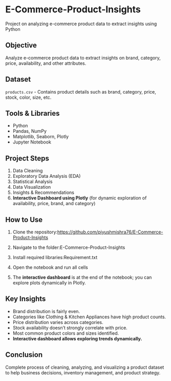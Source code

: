# E-Commerce-Product-Insights
Project on analyzing e-commerce product data to extract insights using Python

## Objective
Analyze e-commerce product data to extract insights on brand, category, price, availability, and other attributes.

## Dataset
`products.csv` - Contains product details such as brand, category, price, stock, color, size, etc.

## Tools & Libraries
- Python
- Pandas, NumPy
- Matplotlib, Seaborn, Plotly
- Jupyter Notebook

## Project Steps
1. Data Cleaning  
2. Exploratory Data Analysis (EDA)  
3. Statistical Analysis  
4. Data Visualization  
5. Insights & Recommendations  
6. **Interactive Dashboard using Plotly** (for dynamic exploration of availability, price, brand, and category)

## How to Use
1. Clone the repository:https://github.com/piyushmishra76/E-Commerce-Product-Insights
2. Navigate to the folder:E-Commerce-Product-Insights
3. Install required libraries:Requirement.txt
4. Open the notebook and run all cells

5. The **interactive dashboard** is at the end of the notebook; you can explore plots dynamically in Plotly.

## Key Insights
- Brand distribution is fairly even.  
- Categories like Clothing & Kitchen Appliances have high product counts.  
- Price distribution varies across categories.  
- Stock availability doesn’t strongly correlate with price.  
- Most common product colors and sizes identified.  
- **Interactive dashboard allows exploring trends dynamically.**

## Conclusion
Complete process of cleaning, analyzing, and visualizing a product dataset to help business decisions, inventory management, and product strategy.
